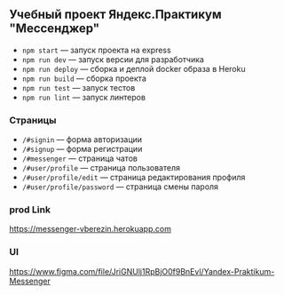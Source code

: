 ## Учебный проект Яндекс.Практикум "Мессенджер"

- `npm start` — запуск проекта на express
- `npm run dev` — запуск версии для разработчика
- `npm run deploy` — сборка и деплой docker образа в Heroku
- `npm run build` — сборка проекта
- `npm run test` — запуск тестов
- `npm run lint` — запуск линтеров

### Страницы
- `/#signin` — форма авторизации
- `/#signup` — форма регистрации
- `/#messenger` — страница чатов
- `/#user/profile` — страница пользователя
- `/#user/profile/edit` — страница редактирования профиля
- `/#user/profile/password` — страница смены пароля

### prod Link
https://messenger-vberezin.herokuapp.com

### UI
https://www.figma.com/file/JriGNUlj1RpBjO0f9BnEvl/Yandex-Praktikum-Messenger
